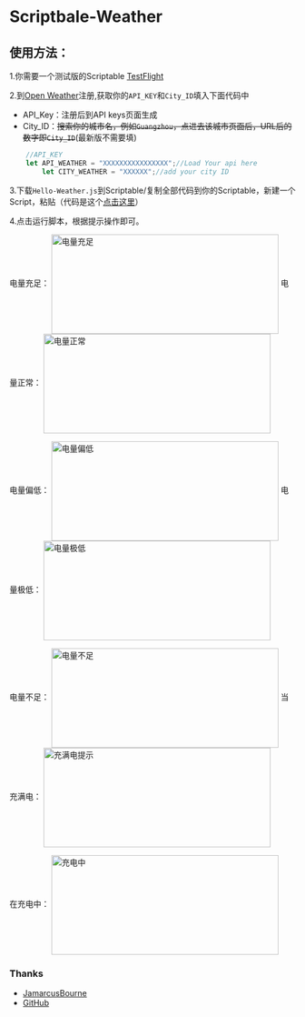 # Scriptbale-Weather

## 使用方法：
1.你需要一个测试版的Scriptable [TestFlight](https://testflight.apple.com/join/uN1vTqxk)

2.到[Open Weather](https://openweathermap.org)注册,获取你的`API_KEY`和`City_ID`填入下面代码中

- API_Key：注册后到API keys页面生成
- City_ID：~~搜索你的城市名，例如`Guangzhou`，点进去该城市页面后，URL后的数字即`City_ID`~~(最新版不需要填)

```js
	//API_KEY
	let API_WEATHER = "XXXXXXXXXXXXXXXX";//Load Your api here
        let CITY_WEATHER = "XXXXXX";//add your city ID
```
3.下载`Hello-Weather.js`到Scriptable/复制全部代码到你的Scriptable，新建一个Script，粘贴（代码是这个[点击这里](https://raw.githubusercontent.com/xkerwin/Scriptbale/main/Weather/Hello-Weather.js)）

4.点击运行脚本，根据提示操作即可。


电量充足：
<img src="https://github.com/xkerwin/Scriptbale/blob/main/image/电量充足.jpg" width = "400" height = "175" alt="电量充足" 
align=center>
电量正常：
<img src="https://github.com/xkerwin/Scriptbale/blob/main/image/电量正常.jpg" width = "400" height = "175" alt="电量正常" 
align=center>

电量偏低：
<img src="https://github.com/xkerwin/Scriptbale/blob/main/image/电量偏低.jpg" width = "400" height = "175" alt="电量偏低" 
align=center>
电量极低：
<img src="https://github.com/xkerwin/Scriptbale/blob/main/image/电量极低.jpg" width = "400" height = "175" alt="电量极低" 
align=center>

电量不足：
<img src="https://github.com/xkerwin/Scriptbale/blob/main/image/电量不足.jpg" width = "400" height = "175" alt="电量不足" 
align=center>
当充满电：
<img src="https://github.com/xkerwin/Scriptbale/blob/main/image/充满电提示.jpg" width = "400" height = "175" alt="充满电提示" 
align=center>

在充电中：
<img src="https://github.com/xkerwin/Scriptbale/blob/main/image/充电中.jpg" width = "400" height = "175" alt="充电中" 
align=center>

### Thanks 
- [JamarcusBourne](https://www.reddit.com/u/solelo/?utm_source=share&utm_medium=ios_app&utm_name=iossmf)
- [GitHub](https://gist.github.com/Otherguy5826/a7a74b076e1bea6baaa6dd35d57090a9)
